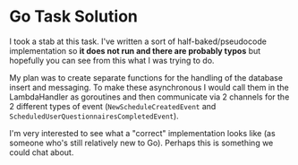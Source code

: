 # Go Task Solution

I took a stab at this task. I've written a sort of half-baked/pseudocode implementation so **it does not run and there are probably typos** but hopefully you can see from this what I was trying to do.

My plan was to create separate functions for the handling of the database insert and messaging. To make these asynchronous I would call them in the LambdaHandler as goroutines and then communicate via 2 channels for the 2 different types of event (`NewScheduleCreatedEvent` and `ScheduledUserQuestionnairesCompletedEvent`).

I'm very interested to see what a "correct" implementation looks like (as someone who's still relatively new to Go). Perhaps this is something we could chat about.